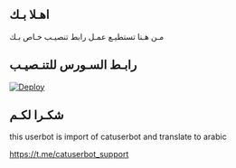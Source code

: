 ## اهـلا بـك
مـن هـنا تستطيـع عمـل رابط تنصيـب خـاص بـك

## رابـط السـورس للتنـصيـب

[![Deploy](https://www.herokucdn.com/deploy/button.svg)](https://heroku.com/deploy?template=https://github.com/6qfgnn/jmthon)

## شكـرا لكـم 


this userbot is import of catuserbot and translate to arabic

https://t.me/catuserbot_support
